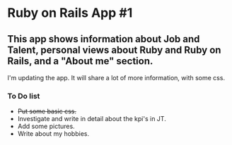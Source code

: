 # Ruby on Rails App #1

## This app shows information about Job and Talent, personal views about Ruby and Ruby on Rails, and a "About me" section.

I'm updating the app. It will share a lot of more information, with some css.

### To Do list

* ~~Put some basic css.~~
* Investigate and write in detail about the kpi's in JT.
* Add some pictures.
* Write about my hobbies.

